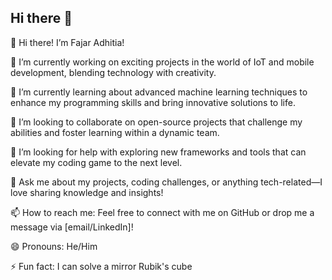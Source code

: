 ## Hi there 👋

👋 Hi there! I’m Fajar Adhitia!

🔭 I’m currently working on exciting projects in the world of IoT and mobile development, blending technology with creativity.

🌱 I’m currently learning about advanced machine learning techniques to enhance my programming skills and bring innovative solutions to life.

👯 I’m looking to collaborate on open-source projects that challenge my abilities and foster learning within a dynamic team.

🤔 I’m looking for help with exploring new frameworks and tools that can elevate my coding game to the next level.

💬 Ask me about my projects, coding challenges, or anything tech-related—I love sharing knowledge and insights!

📫 How to reach me: Feel free to connect with me on GitHub or drop me a message via [email/LinkedIn]!

😄 Pronouns: He/Him

⚡ Fun fact: I can solve a mirror Rubik's cube 
